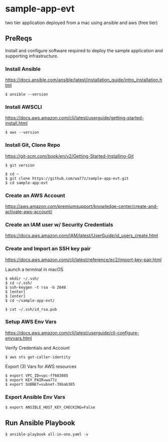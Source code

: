 # sample-app-evt
 two tier application deployed from a mac using ansible and aws (free tier)

## PreReqs
 
 Install and configure software required to deploy the sample application and supporting infrastructure.

### Install Ansible 

 https://docs.ansible.com/ansible/latest/installation_guide/intro_installation.html

 ````
 $ ansible --version
 ````

### Install AWSCLI

 https://docs.aws.amazon.com/cli/latest/userguide/getting-started-install.html

 ````
 $ aws --version
 ````

### Install Git, Clone Repo

 https://git-scm.com/book/en/v2/Getting-Started-Installing-Git

 ````
 $ git version
 ````

 ````
 $ cd ~
 $ git clone https://github.com/wa77z/sample-app-evt.git
 $ cd sample-app-evt
 ````
 
### Create an AWS Account

 https://aws.amazon.com/premiumsupport/knowledge-center/create-and-activate-aws-account/

### Create an IAM user w/ Security Credentials
 
 https://docs.aws.amazon.com/IAM/latest/UserGuide/id_users_create.html


### Create and Import an SSH key pair

 https://docs.aws.amazon.com/cli/latest/reference/ec2/import-key-pair.html
 
 Launch a terminal in macOS

 ````
 $ mkdir ~/.ssh/
 $ cd ~/.ssh/
 $ ssh-keygen -t rsa -b 2048
 $ [enter]
 $ [enter]
 $ cd ~/sample-app-evt/

 $ cat ~/.ssh/id_rsa.pub
 ````

### Setup AWS Env Vars
 
 https://docs.aws.amazon.com/cli/latest/userguide/cli-configure-envvars.html

 Verify Credentials and Account
 ````
 $ aws sts get-caller-identity
 ````

 Export (3) Vars for AWS resources
 ````
 $ export VPC_ID=vpc-ff683085
 $ export KEY_PAIR=wa77z
 $ export SUBNET=subnet-39bab365
 ````

### Export Ansible Env Vars

 ````
 $ export ANSIBLE_HOST_KEY_CHECKING=False
 ````
 
## Run Ansible Playbook

 ````
 $ ansible-playbook all-in-one.yaml -v
 ````



